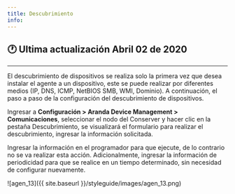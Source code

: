 ```yaml
---
title: Descubrimiento
info:
---
```

## 🕐 Ultima actualización Abril 02 de 2020
<hr>





El descubrimiento de dispositivos se realiza solo la primera vez que desea instalar el agente a un dispositivo, este se puede realizar por diferentes medios (IP, DNS, ICMP, NetBIOS SMB, WMI, Dominio). A continuación, el paso a paso de la configuración del descubrimiento de dispositivos.

Ingresar a **Configuración > Aranda Device Management > Comunicaciones**, seleccionar el nodo del Conserver y hacer clic en la pestaña Descubrimiento, se visualizará el formulario para realizar el descubrimiento, ingresar la información solicitada.

Ingresar la información en el programador para que ejecute, de lo contrario no se va realizar esta acción. Adicionalmente, ingresar la información de periodicidad para que se realice en un tiempo determinado, sin necesidad de configurar nuevamente.


![agen_13]({{ site.baseurl }}/styleguide/images/agen_13.png)
